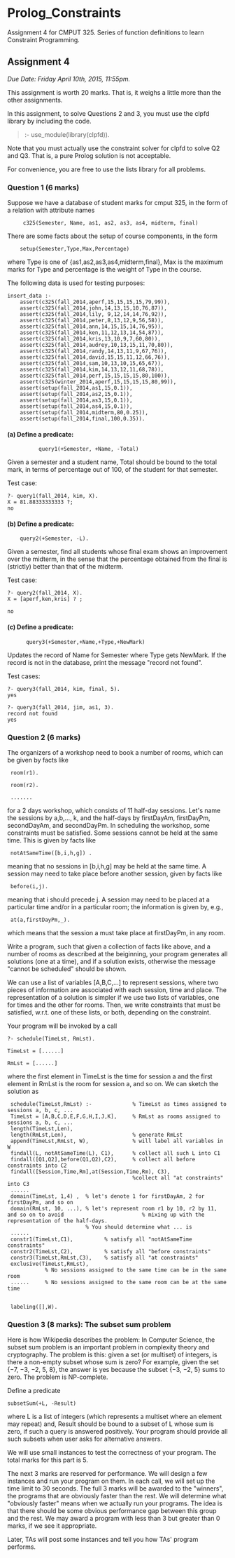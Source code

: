 # Prolog_Constraints
Assignment 4 for CMPUT 325. Series of function definitions to learn Constraint Programming.

## Assignment 4

*Due Date: Friday April 10th, 2015, 11:55pm.*

This assignment is worth 20 marks. That is, it weighs a little more than the other assignments.

In this assignment,  to solve Questions 2 and 3, you must use the clpfd library by including the code.

> :- use_module(library(clpfd)).

Note that you must actually use the constraint solver for clpfd to solve Q2 and Q3.  That is, a pure Prolog solution is not acceptable.

For convenience, you are free to use the lists library for all problems. 

### Question 1 (6 marks)

Suppose we have a database of student marks for cmput 325, in the form of a relation with attribute names
       

         c325(Semester, Name, as1, as2, as3, as4, midterm, final)

There are some facts about the setup of course components, in the form

        setup(Semester,Type,Max,Percentage)

where Type is one of {as1,as2,as3,as4,midterm,final}, Max is the maximum marks for Type and percentage is the weight of Type in the course.

The following data is used for testing purposes:

```
insert_data :-
    assert(c325(fall_2014,aperf,15,15,15,15,79,99)),
    assert(c325(fall_2014,john,14,13,15,10,76,87)),
    assert(c325(fall_2014,lily, 9,12,14,14,76,92)),
    assert(c325(fall_2014,peter,8,13,12,9,56,58)),
    assert(c325(fall_2014,ann,14,15,15,14,76,95)),
    assert(c325(fall_2014,ken,11,12,13,14,54,87)),
    assert(c325(fall_2014,kris,13,10,9,7,60,80)),
    assert(c325(fall_2014,audrey,10,13,15,11,70,80)),
    assert(c325(fall_2014,randy,14,13,11,9,67,76)),
    assert(c325(fall_2014,david,15,15,11,12,66,76)),
    assert(c325(fall_2014,sam,10,13,10,15,65,67)),
    assert(c325(fall_2014,kim,14,13,12,11,68,78)),
    assert(c325(fall_2014,perf,15,15,15,15,80,100)),
    assert(c325(winter_2014,aperf,15,15,15,15,80,99)),
    assert(setup(fall_2014,as1,15,0.1)),
    assert(setup(fall_2014,as2,15,0.1)),
    assert(setup(fall_2014,as3,15,0.1)),
    assert(setup(fall_2014,as4,15,0.1)),
    assert(setup(fall_2014,midterm,80,0.25)),
    assert(setup(fall_2014,final,100,0.35)).
```

#### (a) Define a predicate:

              query1(+Semester, +Name, -Total)

Given a semester and a student name, Total should be bound to the total mark, in terms of percentage out of 100, of the student for that semester.

Test case:

```
?- query1(fall_2014, kim, X).
X = 81.88333333333 ?;
no
```

#### (b)  Define a predicate:

        query2(+Semester, -L).

Given a semester, find all students whose final exam shows an improvement over the midterm, in the sense that the percentage obtained from the final is (strictly) better than that of the midterm.

Test case:

```
?- query2(fall_2014, X).
X = [aperf,ken,kris] ? ;

no
```

#### (c) Define a predicate:

          query3(+Semester,+Name,+Type,+NewMark)

Updates the record of Name for Semester where Type gets NewMark. If the record is not in the database, print the message "record not found".

Test cases:

```
?- query3(fall_2014, kim, final, 5).
yes
```

```
?- query3(fall_2014, jim, as1, 3).
record not found
yes
```

### Question 2 (6 marks)

The organizers of a workshop need to book a number of rooms, which can be given by facts like

     room(r1).

     room(r2).

     .......

for a 2 days workshop, which consists of 11 half-day sessions.  Let's name the sessions by a,b,..., k, and the half-days by firstDayAm, firstDayPm, secondDayAm, and secondDayPm. In scheduling the workshop, some constraints must be satisfied.  Some sessions cannot be held at the same time. This is given by facts like

     notAtSameTime([b,i,h,g]) .

meaning that no sessions in [b,i,h,g] may be held at the same time. A session may need to take place before another session, given by facts like

     before(i,j).

meaning that i should precede j. A session may need to be placed at a particular time and/or in a particular room; the information is given by, e.g.,

     at(a,firstDayPm,_).

which means that the session a must take place at firstDayPm, in any room.

Write a program, such that given a collection of facts like above,  and a number of rooms as described at the beiginning, your program generates all solutions (one at a time), and if a solution exists, otherwise the message "cannot be scheduled" should be shown.

We can use a list of variables [A,B,C,...] to represent sessions, where two pieces of information are associated with each session, time and place. The representation of a solution is simpler if we use two lists of variables, one for times and the other for rooms. Then, we write constraints that must be satisfied, w.r.t. one of these lists, or both, depending on the constraint.

Your program will be invoked by a call

```
?- schedule(TimeLst, RmLst).

TimeLst = [......]

RmLst = [......]
```

where the first element in TimeLst is the time for session a and the first element in RmLst is the room for session a, and so on.  We can sketch the solution as

```
 schedule(TimeLst,RmLst) :-             % TimeLst as times assigned to sessions a, b, c, ...
 TimeLst = [A,B,C,D,E,F,G,H,I,J,K],     % RmLst as rooms assigned to sessions a, b, c, ...
 length(TimeLst,Len),
 length(RmLst,Len),                     % generate RmLst
 append(TimeLst,RmLst, W),              % will label all variables in W
 findall(L, notAtSameTime(L), C1),      % collect all such L into C1
 findall([Q1,Q2],before(Q1,Q2),C2),     % collect all before constraints into C2
 findall([Session,Time,Rm],at(Session,Time,Rm), C3),  
                                        %collect all "at constraints" into C3
 ......
 domain(TimeLst, 1,4) ,  % let's denote 1 for firstDayAm, 2 for firstDayPm, and so on
 domain(RmLst, 10, ...), % let's represent room r1 by 10, r2 by 11, and so on to avoid                         % mixing up with the representation of the half-days. 
                         % You should determine what ... is 
 ......
 constr1(TimeLst,C1),          % satisfy all "notAtSameTime constraints"
 constr2(TimeLst,C2),          % satisfy all "before constraints"
 constr3(TimeLst,RmLst,C3),    % satisfy all "at constraints"
 exclusive(TimeLst,RmLst),   
            % No sessions assigned to the same time can be in the same room
 ......     % No sessions assigned to the same room can be at the same time
 

 labeling([],W).
```

### Question 3 (8 marks): The subset sum problem

Here is how Wikipedia describes the problem:  In Computer Science, the subset sum problem is an important problem in complexity theory and cryptography. The problem is this: given a set (or multiset) of integers, is there a non-empty subset whose sum is zero? For example, given the set {−7, −3, −2, 5, 8}, the answer is yes because the subset {−3, −2, 5} sums to zero. The problem is NP-complete.

Define a predicate

    subsetSum(+L, -Result)

where L is a list of integers (which represents a multiset where an element may repeat) and, Result should be bound to a subset of L whose sum is zero, if such a query is answered positively.  Your program should provide all such subsets when user asks for alternative answers.

We will use small instances to test the correctness of your program.  The total marks for this part is 5.

The next 3 marks are reserved for performance. We will design a few instances and run your program on them.  In each call, we will set up the time limit to 30 seconds.  The full 3 marks will be awarded to the "winners", the programs that are obviously faster than the rest.  We will determine what "obviously faster" means when we actually run your programs. The idea is that there should be some obvious performance gap between this group and the rest. We may award a program with less than 3 but greater than 0 marks, if we see it appropriate. 

Later, TAs will post some instances and tell you how TAs' program performs.
